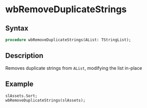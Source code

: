 # wbRemoveDuplicateStrings

## Syntax

```pascal
procedure wbRemoveDuplicateStrings(AList: TStringList);
```

## Description

Removes duplicate strings from `AList`, modifying the list in-place

## Example

```pascal
slAssets.Sort;
wbRemoveDuplicateStrings(slAssets);
```
